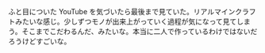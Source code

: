 ふと目についた YouTube を気づいたら最後まで見ていた。リアルマインクラフトみたいな感じ。少しずつモノが出来上がっていく過程が気になって見てしまう。そこまでこだわるんだ、みたいな。本当に二人で作っているわけではないだろうけどすごいな。

<YouTube videoId="tYf0BoFe9D8" />
